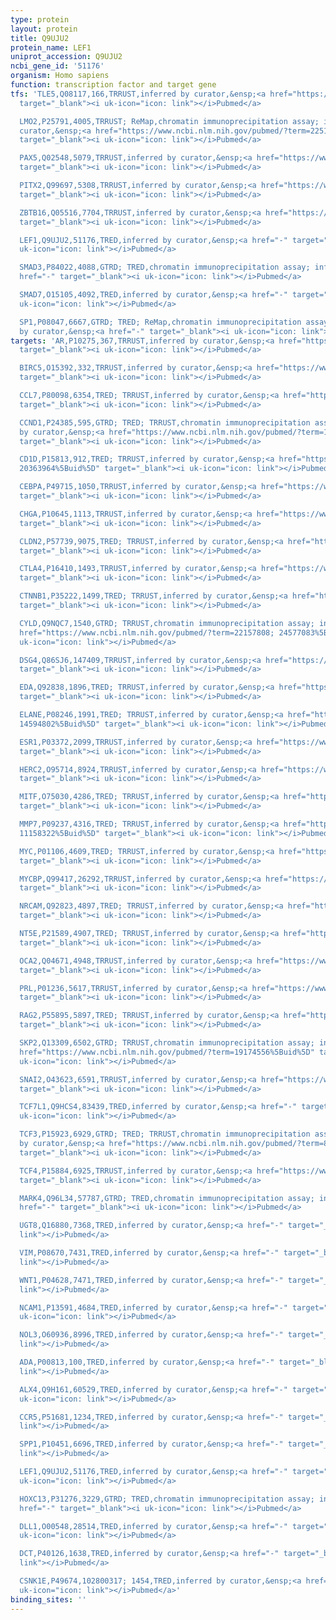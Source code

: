 ```yaml
---
type: protein
layout: protein
title: Q9UJU2
protein_name: LEF1
uniprot_accession: Q9UJU2
ncbi_gene_id: '51176'
organism: Homo sapiens
function: transcription factor and target gene
tfs: 'TLE5,Q08117,166,TRRUST,inferred by curator,&ensp;<a href="https://www.ncbi.nlm.nih.gov/pubmed/?term=20676368%5Buid%5D"
  target="_blank"><i uk-icon="icon: link"></i>Pubmed</a>

  LMO2,P25791,4005,TRRUST; ReMap,chromatin immunoprecipitation assay; inferred by
  curator,&ensp;<a href="https://www.ncbi.nlm.nih.gov/pubmed/?term=22517897%5Buid%5D"
  target="_blank"><i uk-icon="icon: link"></i>Pubmed</a>

  PAX5,Q02548,5079,TRRUST,inferred by curator,&ensp;<a href="https://www.ncbi.nlm.nih.gov/pubmed/?term=9545244%5Buid%5D"
  target="_blank"><i uk-icon="icon: link"></i>Pubmed</a>

  PITX2,Q99697,5308,TRRUST,inferred by curator,&ensp;<a href="https://www.ncbi.nlm.nih.gov/pubmed/?term=17785445%5Buid%5D"
  target="_blank"><i uk-icon="icon: link"></i>Pubmed</a>

  ZBTB16,Q05516,7704,TRRUST,inferred by curator,&ensp;<a href="https://www.ncbi.nlm.nih.gov/pubmed/?term=19723763%5Buid%5D"
  target="_blank"><i uk-icon="icon: link"></i>Pubmed</a>

  LEF1,Q9UJU2,51176,TRED,inferred by curator,&ensp;<a href="-" target="_blank"><i
  uk-icon="icon: link"></i>Pubmed</a>

  SMAD3,P84022,4088,GTRD; TRED,chromatin immunoprecipitation assay; inferred by curator,&ensp;<a
  href="-" target="_blank"><i uk-icon="icon: link"></i>Pubmed</a>

  SMAD7,O15105,4092,TRED,inferred by curator,&ensp;<a href="-" target="_blank"><i
  uk-icon="icon: link"></i>Pubmed</a>

  SP1,P08047,6667,GTRD; TRED; ReMap,chromatin immunoprecipitation assay; inferred
  by curator,&ensp;<a href="-" target="_blank"><i uk-icon="icon: link"></i>Pubmed</a>'
targets: 'AR,P10275,367,TRRUST,inferred by curator,&ensp;<a href="https://www.ncbi.nlm.nih.gov/pubmed/?term=19351848%5Buid%5D"
  target="_blank"><i uk-icon="icon: link"></i>Pubmed</a>

  BIRC5,O15392,332,TRRUST,inferred by curator,&ensp;<a href="https://www.ncbi.nlm.nih.gov/pubmed/?term=19620402%5Buid%5D"
  target="_blank"><i uk-icon="icon: link"></i>Pubmed</a>

  CCL7,P80098,6354,TRED; TRRUST,inferred by curator,&ensp;<a href="https://www.ncbi.nlm.nih.gov/pubmed/?term=11118053%5Buid%5D"
  target="_blank"><i uk-icon="icon: link"></i>Pubmed</a>

  CCND1,P24385,595,GTRD; TRED; TRRUST,chromatin immunoprecipitation assay; inferred
  by curator,&ensp;<a href="https://www.ncbi.nlm.nih.gov/pubmed/?term=10318916; 19620402%5Buid%5D"
  target="_blank"><i uk-icon="icon: link"></i>Pubmed</a>

  CD1D,P15813,912,TRED; TRRUST,inferred by curator,&ensp;<a href="https://www.ncbi.nlm.nih.gov/pubmed/?term=15100293;
  20363964%5Buid%5D" target="_blank"><i uk-icon="icon: link"></i>Pubmed</a>

  CEBPA,P49715,1050,TRRUST,inferred by curator,&ensp;<a href="https://www.ncbi.nlm.nih.gov/pubmed/?term=19620402%5Buid%5D"
  target="_blank"><i uk-icon="icon: link"></i>Pubmed</a>

  CHGA,P10645,1113,TRRUST,inferred by curator,&ensp;<a href="https://www.ncbi.nlm.nih.gov/pubmed/?term=21551321%5Buid%5D"
  target="_blank"><i uk-icon="icon: link"></i>Pubmed</a>

  CLDN2,P57739,9075,TRED; TRRUST,inferred by curator,&ensp;<a href="https://www.ncbi.nlm.nih.gov/pubmed/?term=14751232%5Buid%5D"
  target="_blank"><i uk-icon="icon: link"></i>Pubmed</a>

  CTLA4,P16410,1493,TRRUST,inferred by curator,&ensp;<a href="https://www.ncbi.nlm.nih.gov/pubmed/?term=16297665%5Buid%5D"
  target="_blank"><i uk-icon="icon: link"></i>Pubmed</a>

  CTNNB1,P35222,1499,TRED; TRRUST,inferred by curator,&ensp;<a href="https://www.ncbi.nlm.nih.gov/pubmed/?term=11326276%5Buid%5D"
  target="_blank"><i uk-icon="icon: link"></i>Pubmed</a>

  CYLD,Q9NQC7,1540,GTRD; TRRUST,chromatin immunoprecipitation assay; inferred by curator,&ensp;<a
  href="https://www.ncbi.nlm.nih.gov/pubmed/?term=22157808; 24577083%5Buid%5D" target="_blank"><i
  uk-icon="icon: link"></i>Pubmed</a>

  DSG4,Q86SJ6,147409,TRRUST,inferred by curator,&ensp;<a href="https://www.ncbi.nlm.nih.gov/pubmed/?term=19683850%5Buid%5D"
  target="_blank"><i uk-icon="icon: link"></i>Pubmed</a>

  EDA,Q92838,1896,TRED; TRRUST,inferred by curator,&ensp;<a href="https://www.ncbi.nlm.nih.gov/pubmed/?term=12039047%5Buid%5D"
  target="_blank"><i uk-icon="icon: link"></i>Pubmed</a>

  ELANE,P08246,1991,TRED; TRRUST,inferred by curator,&ensp;<a href="https://www.ncbi.nlm.nih.gov/pubmed/?term=19620402;
  14594802%5Buid%5D" target="_blank"><i uk-icon="icon: link"></i>Pubmed</a>

  ESR1,P03372,2099,TRRUST,inferred by curator,&ensp;<a href="https://www.ncbi.nlm.nih.gov/pubmed/?term=18794125%5Buid%5D"
  target="_blank"><i uk-icon="icon: link"></i>Pubmed</a>

  HERC2,O95714,8924,TRRUST,inferred by curator,&ensp;<a href="https://www.ncbi.nlm.nih.gov/pubmed/?term=22234890%5Buid%5D"
  target="_blank"><i uk-icon="icon: link"></i>Pubmed</a>

  MITF,O75030,4286,TRED; TRRUST,inferred by curator,&ensp;<a href="https://www.ncbi.nlm.nih.gov/pubmed/?term=12048204%5Buid%5D"
  target="_blank"><i uk-icon="icon: link"></i>Pubmed</a>

  MMP7,P09237,4316,TRED; TRRUST,inferred by curator,&ensp;<a href="https://www.ncbi.nlm.nih.gov/pubmed/?term=22686279;
  11158322%5Buid%5D" target="_blank"><i uk-icon="icon: link"></i>Pubmed</a>

  MYC,P01106,4609,TRED; TRRUST,inferred by curator,&ensp;<a href="https://www.ncbi.nlm.nih.gov/pubmed/?term=19620402%5Buid%5D"
  target="_blank"><i uk-icon="icon: link"></i>Pubmed</a>

  MYCBP,Q99417,26292,TRRUST,inferred by curator,&ensp;<a href="https://www.ncbi.nlm.nih.gov/pubmed/?term=15979100%5Buid%5D"
  target="_blank"><i uk-icon="icon: link"></i>Pubmed</a>

  NRCAM,Q92823,4897,TRED; TRRUST,inferred by curator,&ensp;<a href="https://www.ncbi.nlm.nih.gov/pubmed/?term=12183361%5Buid%5D"
  target="_blank"><i uk-icon="icon: link"></i>Pubmed</a>

  NT5E,P21589,4907,TRED; TRRUST,inferred by curator,&ensp;<a href="https://www.ncbi.nlm.nih.gov/pubmed/?term=10428853%5Buid%5D"
  target="_blank"><i uk-icon="icon: link"></i>Pubmed</a>

  OCA2,Q04671,4948,TRRUST,inferred by curator,&ensp;<a href="https://www.ncbi.nlm.nih.gov/pubmed/?term=22234890%5Buid%5D"
  target="_blank"><i uk-icon="icon: link"></i>Pubmed</a>

  PRL,P01236,5617,TRRUST,inferred by curator,&ensp;<a href="https://www.ncbi.nlm.nih.gov/pubmed/?term=17240357%5Buid%5D"
  target="_blank"><i uk-icon="icon: link"></i>Pubmed</a>

  RAG2,P55895,5897,TRED; TRRUST,inferred by curator,&ensp;<a href="https://www.ncbi.nlm.nih.gov/pubmed/?term=12244173%5Buid%5D"
  target="_blank"><i uk-icon="icon: link"></i>Pubmed</a>

  SKP2,Q13309,6502,GTRD; TRRUST,chromatin immunoprecipitation assay; inferred by curator,&ensp;<a
  href="https://www.ncbi.nlm.nih.gov/pubmed/?term=19174556%5Buid%5D" target="_blank"><i
  uk-icon="icon: link"></i>Pubmed</a>

  SNAI2,O43623,6591,TRRUST,inferred by curator,&ensp;<a href="https://www.ncbi.nlm.nih.gov/pubmed/?term=20128911%5Buid%5D"
  target="_blank"><i uk-icon="icon: link"></i>Pubmed</a>

  TCF7L1,Q9HCS4,83439,TRED,inferred by curator,&ensp;<a href="-" target="_blank"><i
  uk-icon="icon: link"></i>Pubmed</a>

  TCF3,P15923,6929,GTRD; TRED; TRRUST,chromatin immunoprecipitation assay; inferred
  by curator,&ensp;<a href="https://www.ncbi.nlm.nih.gov/pubmed/?term=8479911%5Buid%5D"
  target="_blank"><i uk-icon="icon: link"></i>Pubmed</a>

  TCF4,P15884,6925,TRRUST,inferred by curator,&ensp;<a href="https://www.ncbi.nlm.nih.gov/pubmed/?term=19174556%5Buid%5D"
  target="_blank"><i uk-icon="icon: link"></i>Pubmed</a>

  MARK4,Q96L34,57787,GTRD; TRED,chromatin immunoprecipitation assay; inferred by curator,&ensp;<a
  href="-" target="_blank"><i uk-icon="icon: link"></i>Pubmed</a>

  UGT8,Q16880,7368,TRED,inferred by curator,&ensp;<a href="-" target="_blank"><i uk-icon="icon:
  link"></i>Pubmed</a>

  VIM,P08670,7431,TRED,inferred by curator,&ensp;<a href="-" target="_blank"><i uk-icon="icon:
  link"></i>Pubmed</a>

  WNT1,P04628,7471,TRED,inferred by curator,&ensp;<a href="-" target="_blank"><i uk-icon="icon:
  link"></i>Pubmed</a>

  NCAM1,P13591,4684,TRED,inferred by curator,&ensp;<a href="-" target="_blank"><i
  uk-icon="icon: link"></i>Pubmed</a>

  NOL3,O60936,8996,TRED,inferred by curator,&ensp;<a href="-" target="_blank"><i uk-icon="icon:
  link"></i>Pubmed</a>

  ADA,P00813,100,TRED,inferred by curator,&ensp;<a href="-" target="_blank"><i uk-icon="icon:
  link"></i>Pubmed</a>

  ALX4,Q9H161,60529,TRED,inferred by curator,&ensp;<a href="-" target="_blank"><i
  uk-icon="icon: link"></i>Pubmed</a>

  CCR5,P51681,1234,TRED,inferred by curator,&ensp;<a href="-" target="_blank"><i uk-icon="icon:
  link"></i>Pubmed</a>

  SPP1,P10451,6696,TRED,inferred by curator,&ensp;<a href="-" target="_blank"><i uk-icon="icon:
  link"></i>Pubmed</a>

  LEF1,Q9UJU2,51176,TRED,inferred by curator,&ensp;<a href="-" target="_blank"><i
  uk-icon="icon: link"></i>Pubmed</a>

  HOXC13,P31276,3229,GTRD; TRED,chromatin immunoprecipitation assay; inferred by curator,&ensp;<a
  href="-" target="_blank"><i uk-icon="icon: link"></i>Pubmed</a>

  DLL1,O00548,28514,TRED,inferred by curator,&ensp;<a href="-" target="_blank"><i
  uk-icon="icon: link"></i>Pubmed</a>

  DCT,P40126,1638,TRED,inferred by curator,&ensp;<a href="-" target="_blank"><i uk-icon="icon:
  link"></i>Pubmed</a>

  CSNK1E,P49674,102800317; 1454,TRED,inferred by curator,&ensp;<a href="-" target="_blank"><i
  uk-icon="icon: link"></i>Pubmed</a>'
binding_sites: ''
---
```

